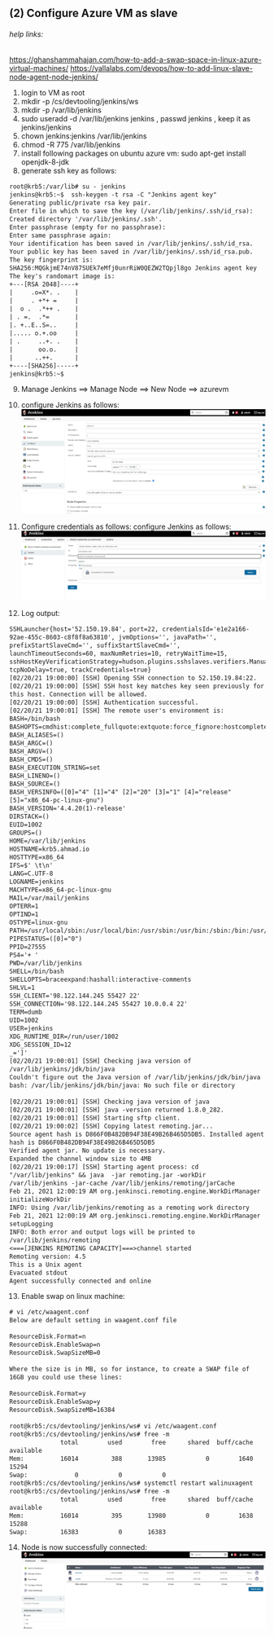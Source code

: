 ## (2) Configure Azure VM as slave

###### help links:  
https://ghanshammahajan.com/how-to-add-a-swap-space-in-linux-azure-virtual-machines/
https://yallalabs.com/devops/how-to-add-linux-slave-node-agent-node-jenkins/

1.  login to VM as root
2.  mkdir -p /cs/devtooling/jenkins/ws
3.  mkdir -p /var/lib/jenkins
4.  sudo useradd -d /var/lib/jenkins jenkins , passwd jenkins , keep it as jenkins/jenkins
5.  chown jenkins:jenkins /var/lib/jenkins
6.  chmod -R 775 /var/lib/jenkins
7.  install following packages on ubuntu azure vm: sudo apt-get install openjdk-8-jdk
8.  generate ssh key as follows: 

```
root@krb5:/var/lib# su - jenkins
jenkins@krb5:~$  ssh-keygen -t rsa -C "Jenkins agent key"
Generating public/private rsa key pair.
Enter file in which to save the key (/var/lib/jenkins/.ssh/id_rsa):
Created directory '/var/lib/jenkins/.ssh'.
Enter passphrase (empty for no passphrase):
Enter same passphrase again:
Your identification has been saved in /var/lib/jenkins/.ssh/id_rsa.
Your public key has been saved in /var/lib/jenkins/.ssh/id_rsa.pub.
The key fingerprint is:
SHA256:MQGkjmE74nV87SUEk7eMfj0unrRiW0QEZW2TQpjl8go Jenkins agent key
The key's randomart image is:
+---[RSA 2048]----+
|     .o=X*. .    |
|     . +*+ =     |
|  o .  .*++ .    |
| . =.  .*=       |
|. +..E..S=..     |
|..... o.+.oo     |
| .     ..+. .    |
|       oo.o.     |
|      ..++.      |
+----[SHA256]-----+
jenkins@krb5:~$

```

9.  Manage Jenkins ==> Manage Node ==> New Node ==> azurevm
10. configure Jenkins as follows: ![jenkins configuration](2.1_jenkins_nodes_configuration.jpg)
    
11. Configure credentials as follows: configure Jenkins as follows: ![jenkins credentials configuration](2.2_jenkins_nodes_credential.jpg)


12. Log output: 
```
SSHLauncher{host='52.150.19.84', port=22, credentialsId='e1e2a166-92ae-455c-8603-c8f8f8a63810', jvmOptions='', javaPath='', prefixStartSlaveCmd='', suffixStartSlaveCmd='', launchTimeoutSeconds=60, maxNumRetries=10, retryWaitTime=15, sshHostKeyVerificationStrategy=hudson.plugins.sshslaves.verifiers.ManuallyTrustedKeyVerificationStrategy, tcpNoDelay=true, trackCredentials=true}
[02/20/21 19:00:00] [SSH] Opening SSH connection to 52.150.19.84:22.
[02/20/21 19:00:00] [SSH] SSH host key matches key seen previously for this host. Connection will be allowed.
[02/20/21 19:00:00] [SSH] Authentication successful.
[02/20/21 19:00:01] [SSH] The remote user's environment is:
BASH=/bin/bash
BASHOPTS=cmdhist:complete_fullquote:extquote:force_fignore:hostcomplete:interactive_comments:progcomp:promptvars:sourcepath
BASH_ALIASES=()
BASH_ARGC=()
BASH_ARGV=()
BASH_CMDS=()
BASH_EXECUTION_STRING=set
BASH_LINENO=()
BASH_SOURCE=()
BASH_VERSINFO=([0]="4" [1]="4" [2]="20" [3]="1" [4]="release" [5]="x86_64-pc-linux-gnu")
BASH_VERSION='4.4.20(1)-release'
DIRSTACK=()
EUID=1002
GROUPS=()
HOME=/var/lib/jenkins
HOSTNAME=krb5.ahmad.io
HOSTTYPE=x86_64
IFS=$' \t\n'
LANG=C.UTF-8
LOGNAME=jenkins
MACHTYPE=x86_64-pc-linux-gnu
MAIL=/var/mail/jenkins
OPTERR=1
OPTIND=1
OSTYPE=linux-gnu
PATH=/usr/local/sbin:/usr/local/bin:/usr/sbin:/usr/bin:/sbin:/bin:/usr/games:/usr/local/games:/snap/bin
PIPESTATUS=([0]="0")
PPID=27555
PS4='+ '
PWD=/var/lib/jenkins
SHELL=/bin/bash
SHELLOPTS=braceexpand:hashall:interactive-comments
SHLVL=1
SSH_CLIENT='98.122.144.245 55427 22'
SSH_CONNECTION='98.122.144.245 55427 10.0.0.4 22'
TERM=dumb
UID=1002
USER=jenkins
XDG_RUNTIME_DIR=/run/user/1002
XDG_SESSION_ID=12
_=']'
[02/20/21 19:00:01] [SSH] Checking java version of /var/lib/jenkins/jdk/bin/java
Couldn't figure out the Java version of /var/lib/jenkins/jdk/bin/java
bash: /var/lib/jenkins/jdk/bin/java: No such file or directory

[02/20/21 19:00:01] [SSH] Checking java version of java
[02/20/21 19:00:01] [SSH] java -version returned 1.8.0_282.
[02/20/21 19:00:01] [SSH] Starting sftp client.
[02/20/21 19:00:02] [SSH] Copying latest remoting.jar...
Source agent hash is D866F0B482DB94F38E49B26B465D5DB5. Installed agent hash is D866F0B482DB94F38E49B26B465D5DB5
Verified agent jar. No update is necessary.
Expanded the channel window size to 4MB
[02/20/21 19:00:17] [SSH] Starting agent process: cd "/var/lib/jenkins" && java  -jar remoting.jar -workDir /var/lib/jenkins -jar-cache /var/lib/jenkins/remoting/jarCache
Feb 21, 2021 12:00:19 AM org.jenkinsci.remoting.engine.WorkDirManager initializeWorkDir
INFO: Using /var/lib/jenkins/remoting as a remoting work directory
Feb 21, 2021 12:00:19 AM org.jenkinsci.remoting.engine.WorkDirManager setupLogging
INFO: Both error and output logs will be printed to /var/lib/jenkins/remoting
<===[JENKINS REMOTING CAPACITY]===>channel started
Remoting version: 4.5
This is a Unix agent
Evacuated stdout
Agent successfully connected and online
```
13.  Enable swap on linux machine: 
```
# vi /etc/waagent.conf
Below are default setting in waagent.conf file

ResourceDisk.Format=n
ResourceDisk.EnableSwap=n
ResourceDisk.SwapSizeMB=0

Where the size is in MB, so for instance, to create a SWAP file of 16GB you could use these lines:

ResourceDisk.Format=y
ResourceDisk.EnableSwap=y
ResourceDisk.SwapSizeMB=16384

root@krb5:/cs/devtooling/jenkins/ws# vi /etc/waagent.conf
root@krb5:/cs/devtooling/jenkins/ws# free -m
              total        used        free      shared  buff/cache   available
Mem:          16014         388       13985           0        1640       15294
Swap:             0           0           0
root@krb5:/cs/devtooling/jenkins/ws# systemctl restart walinuxagent
root@krb5:/cs/devtooling/jenkins/ws# free -m
              total        used        free      shared  buff/cache   available
Mem:          16014         395       13980           0        1638       15288
Swap:         16383           0       16383

```
14. Node is now successfully connected: ![jenkins node successfully connected](2.3_jenkins_node_successfully_connected.jpg)
